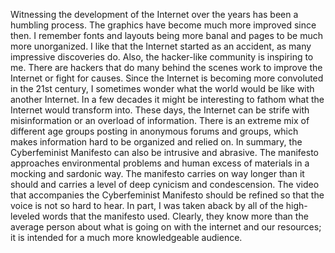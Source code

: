   Witnessing the development of the Internet over the years has been a humbling process. The graphics have become much more improved since then. I remember fonts and layouts being more banal and pages to be much more unorganized. I like that the Internet started as an accident, as many impressive discoveries do. Also, the hacker-like community is inspiring to me. There are hackers that do many behind the scenes work to improve the Internet or fight for causes. Since the Internet is becoming more convoluted in the 21st century, I sometimes wonder what the world would be like with another Internet.
	In a few decades it might be interesting to fathom what the Internet would transform into. These days, the Internet can be strife with misinformation or an overload of information. There is an extreme mix of different age groups posting in anonymous forums and groups, which makes information hard to be organized and relied on. In summary, the Cyberfeminist Manifesto can also be intrusive and abrasive. The manifesto approaches environmental problems and human excess of materials in a mocking and sardonic way. The manifesto carries on way longer than it should and carries a level of deep cynicism and condescension.
  The video that accompanies the Cyberfeminist Manifesto should be refined so that the voice is not so hard to hear. In part, I was taken aback by all of the high-leveled words that the manifesto used. Clearly, they know more than the average person about what is going on with the internet and our resources; it is intended for a much more knowledgeable audience. 
